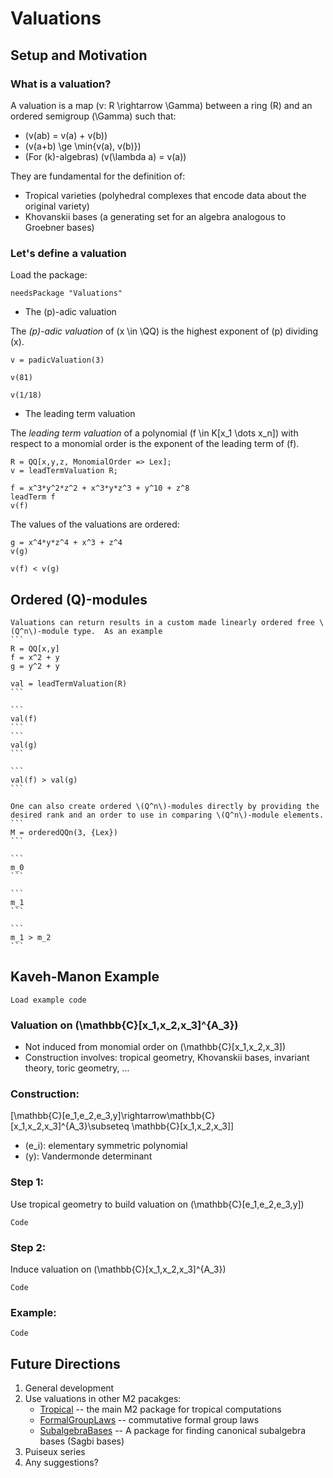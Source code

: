 # Valuations
## Setup and Motivation

### What is a valuation?

A valuation is a map \(v: R \rightarrow \Gamma\) between a ring \(R\) and an ordered semigroup \(\Gamma\) such that:

* \(v(ab) = v(a) + v(b)\)
* \(v(a+b) \ge \min\{v(a), v(b)\}\)
* (For \(k\)-algebras) \(v(\lambda a) = v(a)\)

They are fundamental for the definition of:

* Tropical varieties (polyhedral complexes that encode data about the original variety)
* Khovanskii bases (a generating set for an algebra analogous to Groebner bases)

### Let's define a valuation

Load the package:

```
needsPackage "Valuations"
```

* The \(p\)-adic valuation

The *\(p\)-adic valuation* of \(x \in \QQ\) is the highest exponent of \(p\) dividing \(x\).

```
v = padicValuation(3)
```
```
v(81)
```
```
v(1/18)
```

* The leading term valuation

The *leading term valuation* of a polynomial \(f \in K[x_1 \dots x_n]\) with respect to a monomial order is the exponent of the leading term of \(f\).

```
R = QQ[x,y,z, MonomialOrder => Lex];
v = leadTermValuation R;
```
```
f = x^3*y^2*z^2 + x^3*y*z^3 + y^10 + z^8
leadTerm f
v(f)
```

The values of the valuations are ordered:
```
g = x^4*y*z^4 + x^3 + z^4
v(g)
```
```
v(f) < v(g)
```

## Ordered \(Q\)-modules
    Valuations can return results in a custom made linearly ordered free \(Q^n\)-module type.  As an example
    ```
    R = QQ[x,y]
    f = x^2 + y
    g = y^2 + y

    val = leadTermValuation(R)
    ```

    ```
    val(f)
    ```
    ```
    val(g)
    ```

    ```
    val(f) > val(g)
    ```

    One can also create ordered \(Q^n\)-modules directly by providing the desired rank and an order to use in comparing \(Q^n\)-module elements.
    ```
    M = orderedQQn(3, {Lex})
    ```

    ```
    m_0
    ```

    ```
    m_1
    ```

    ```
    m_1 > m_2
    ```
    
## Kaveh-Manon Example

```
Load example code
```

### Valuation on \(\mathbb{C}[x_1,x_2,x_3]^{A_3}\)
* Not induced from monomial order on \(\mathbb{C}[x_1,x_2,x_3]\)
* Construction involves: tropical geometry, Khovanskii bases, invariant theory, toric geometry, ...
    
### Construction:
\[\mathbb{C}[e_1,e_2,e_3,y]\rightarrow\mathbb{C}[x_1,x_2,x_3]^{A_3}\subseteq \mathbb{C}[x_1,x_2,x_3]\]
* \(e_i\): elementary symmetric polynomial
* \(y\): Vandermonde determinant

### Step 1:
Use tropical geometry to build valuation on \(\mathbb{C}[e_1,e_2,e_3,y]\)
```
Code
```

### Step 2:
Induce valuation on \(\mathbb{C}[x_1,x_2,x_3]^{A_3}\)
```
Code
```

### Example:
```
Code
```


## Future Directions
1. General development
2. Use valuations in other M2 pacakges:
   - [Tropical](http://www2.macaulay2.com/Macaulay2/doc/Macaulay2-1.17/share/doc/Macaulay2/Tropical/html/index.html) --  the main M2 package for tropical computations
   - [FormalGroupLaws](http://www2.macaulay2.com/Macaulay2/doc/Macaulay2-1.17/share/doc/Macaulay2/FormalGroupLaws/html/index.html) -- commutative formal group laws
   - [SubalgebraBases](http://www2.macaulay2.com/Macaulay2/doc/Macaulay2-1.18/share/doc/Macaulay2/SubalgebraBases/html/index.html) -- A package for finding canonical subalgebra bases (Sagbi bases)
3. Puiseux series
4. Any suggestions?

